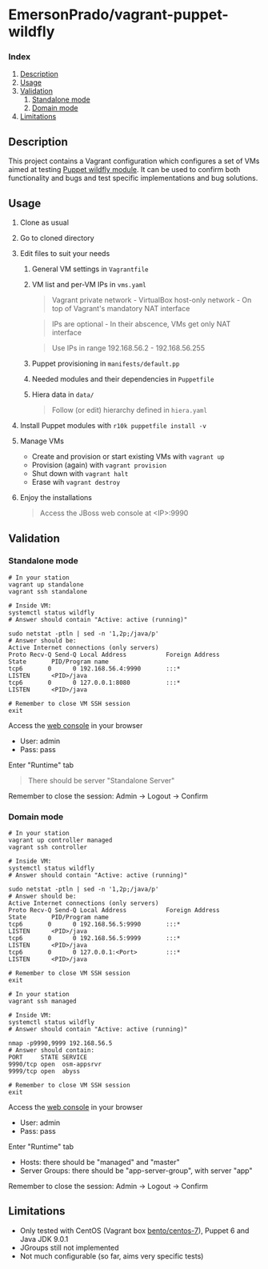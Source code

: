 # EmersonPrado/vagrant-puppet-wildfly

### Index

1. [Description](#description)
1. [Usage](#usage)
1. [Validation](#validation)
    1. [Standalone mode](#standalone-mode)
    1. [Domain mode](#domain-mode)
1. [Limitations](#limitations)

## Description

This project contains a Vagrant configuration which configures a set of VMs aimed at testing [Puppet wildfly module](https://forge.puppet.com/modules/biemond/wildfly). It can be used to confirm both functionality and bugs and test specific implementations and bug solutions.

## Usage

1. Clone as usual
1. Go to cloned directory
1. Edit files to suit your needs
    1. General VM settings in `Vagrantfile`
    1. VM list and per-VM IPs in `vms.yaml`
        > Vagrant private network - VirtualBox host-only network - On top of Vagrant's mandatory NAT interface

        > IPs are optional - In their abscence, VMs get only NAT interface

        > Use IPs in range 192.168.56.2 - 192.168.56.255

    1. Puppet provisioning in `manifests/default.pp`
    1. Needed modules and their dependencies in `Puppetfile`
    1. Hiera data in `data/`
        > Follow (or edit) hierarchy defined in `hiera.yaml`

1. Install Puppet modules with `r10k puppetfile install -v`
1. Manage VMs
    - Create and provision or start existing VMs with `vagrant up`
    - Provision (again) with `vagrant provision`
    - Shut down with `vagrant halt`
    - Erase wih `vagrant destroy`
1. Enjoy the installations
    > Access the JBoss web console at &lt;IP&gt;:9990

## Validation

### Standalone mode

```Shell
# In your station
vagrant up standalone
vagrant ssh standalone

# Inside VM:
systemctl status wildfly
# Answer should contain "Active: active (running)"

sudo netstat -ptln | sed -n '1,2p;/java/p'
# Answer should be:
Active Internet connections (only servers)
Proto Recv-Q Send-Q Local Address           Foreign Address         State       PID/Program name
tcp6       0      0 192.168.56.4:9990       :::*                    LISTEN      <PID>/java
tcp6       0      0 127.0.0.1:8080          :::*                    LISTEN      <PID>/java

# Remember to close VM SSH session
exit
```

Access the [web console](http://192.168.56.4:9990/console/App.html) in your browser

- User: admin
- Pass: pass

Enter "Runtime" tab
> There should be server "Standalone Server"

Remember to close the session: Admin -> Logout -> Confirm

### Domain mode

```Shell
# In your station
vagrant up controller managed
vagrant ssh controller

# Inside VM:
systemctl status wildfly
# Answer should contain "Active: active (running)"

sudo netstat -ptln | sed -n '1,2p;/java/p'
# Answer should be:
Active Internet connections (only servers)
Proto Recv-Q Send-Q Local Address           Foreign Address         State       PID/Program name
tcp6       0      0 192.168.56.5:9990       :::*                    LISTEN      <PID>/java
tcp6       0      0 192.168.56.5:9999       :::*                    LISTEN      <PID>/java
tcp6       0      0 127.0.0.1:<Port>        :::*                    LISTEN      <PID>/java

# Remember to close VM SSH session
exit

# In your station
vagrant ssh managed

# Inside VM:
systemctl status wildfly
# Answer should contain "Active: active (running)"

nmap -p9990,9999 192.168.56.5
# Answer should contain:
PORT     STATE SERVICE
9990/tcp open  osm-appsrvr
9999/tcp open  abyss

# Remember to close VM SSH session
exit
```

Access the [web console](http://192.168.56.5:9990/console/App.html) in your browser

- User: admin
- Pass: pass

Enter "Runtime" tab

- Hosts: there should be "managed" and "master"
- Server Groups: there should be "app-server-group", with server "app"

Remember to close the session: Admin -> Logout -> Confirm

## Limitations

- Only tested with CentOS (Vagrant box [bento/centos-7](https://app.vagrantup.com/bento/boxes/centos-7)), Puppet 6 and Java JDK 9.0.1
- JGroups still not implemented
- Not much configurable (so far, aims very specific tests)
